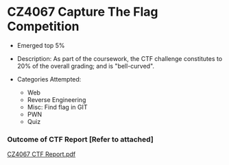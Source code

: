 # CZ4067 Capture The Flag Competition
- Emerged top 5%
- Description: As part of the coursework, the CTF challenge constitutes to 20% of the overall grading; and is "bell-curved".

- Categories Attempted:
  - Web
  - Reverse Engineering
  - Misc: Find flag in GIT
  - PWN
  - Quiz
 
### Outcome of CTF Report [Refer to attached]
[CZ4067 CTF Report.pdf](https://github.com/royc0003/ctf_challenge/files/13814485/CZ4067.CTF.Report.pdf)
